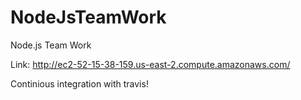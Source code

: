 # NodeJsTeamWork
Node.js Team Work

Link: http://ec2-52-15-38-159.us-east-2.compute.amazonaws.com/

Continious integration with travis!